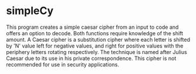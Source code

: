 # simpleCy
This program creates a simple caesar cipher from an input to code and offers an option to decode. Both functions require knowledge of the shift amount. A Caesar cipher is a substitution cipher where each letter is shifted by 'N' value left for negative values, and right for positive values with the periphery letters rotating respectively. The technique is named after Julius Caesar due to its use in his private correspondence. This cipher is not recommended for use in security applications.
